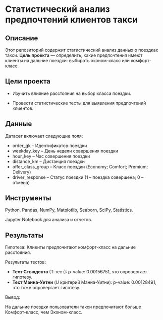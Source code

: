 # **Статистический анализ предпочтений клиентов такси**

## Описание

Этот репозиторий содержит статистический анализ данных о поездках такси. **Цель проекта** — определить, какие предпочтения имеют клиенты на дальние поездки: выбирать эконом-класс или комфорт-класс.

## Цели проекта

- Изучить влияние расстояния на выбор класса поездки.

- Провести статистические тесты для выявления предпочтений клиентов.


## Данные

Датасет включает следующие поля:

- order_gk – Идентификатор поездки
- weekday_key – День недели совершения поездки
- hour_key – Час совершения поездки
- distance_km – Дистанция поездки
- offer_class_group – Класс поездки (Economy; Comfort; Premium; Delivery)
- driver_response – Статус поездки (1 – поездка совершена; 0 – отмена)

## Инструменты

Python, Pandas, NumPy, Matplotlib, Seaborn, SciPy, Statistics.

Jupyter Notebook для анализа и отчетов.

## Результаты

Гипотеза: Клиенты предпочитают комфорт-класс на дальние расстояния.

Результаты тестов: 

- **Тест Стьюдента** (Т-тест): p-value: 0.00156751, что опровергает гипотезу.
- **Тест Манна-Уитни** (U критерий Манна-Уитни): p-value: 0.00128491, что тоже опровергает гипотезу.

Вывод:

На дальние поездки пользователи такси предпочитают больше Комфорт-класс, чем Эконом-класс.
